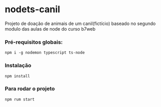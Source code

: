 # nodets-canil
Projeto de doação de animais de um canil(fictício) baseado no segundo modulo das aulas de node do curso b7web

### Pré-requisitos globais:
`npm i -g nodemon typescript ts-node`

### Instalação
`npm install`

### Para rodar o projeto
`npm rum start`